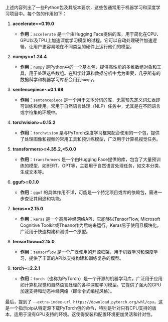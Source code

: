 上述内容列出了一些Python包及其版本要求，这些包通常用于机器学习和深度学习项目中。每个包的作用如下：

1. **accelerate==0.19.0**
   - **作用**：`accelerate` 是一个由Hugging Face提供的库，用于简化在CPU、GPU以及TPU上加速深度学习模型的过程。它可以自动处理硬件加速逻辑，让用户更容易地在不同类型的硬件上运行他们的模型。

2. **numpy>=1.24.4**
   - **作用**：`numpy` 是Python中的一个基本包，提供高性能的多维数组对象和工具，用于处理这些数组。在科学计算和数据分析中尤为重要，几乎所有的数据科学和机器学习库都会用到`numpy`。

3. **sentencepiece~=0.1.98**
   - **作用**：`sentencepiece` 是一个用于文本分词的库，无需预先定义词汇表即可训练和使用。常用于自然语言处理（NLP）任务中，尤其是在不同语言或字符集的环境中。

4. **torchvision>=0.15.2**
   - **作用**：`torchvision` 是与PyTorch深度学习框架配合使用的一个包，提供了处理图像和视频的常用工具和预训练模型，广泛用于计算机视觉任务。

5. **transformers>=4.35.2,<5.0.0**
   - **作用**：`transformers` 是一个由Hugging Face提供的库，包含了大量预训练的模型，如BERT、GPT等，主要用于自然语言处理任务，如文本分类、生成文本等。

6. **gguf>=0.1.0**
   - **作用**：`gguf` 的具体作用不详，可能是一个特定项目或库的依赖包，需进一步查证其用途和功能。

7. **keras==2.15.0**
   - **作用**：`keras` 是一个高层神经网络API，它能够以TensorFlow, Microsoft Cognitive Toolkit或Theano作为后端来运行。Keras易于使用且模块化，广泛用于快速构建和测试一个原型。

8. **tensorflow==2.15.0**
   - **作用**：`tensorflow` 是一个广泛使用的开源框架，用于机器学习和深度学习，提供了丰富的API以支持构建和训练复杂的模型。

9. **torch~=2.2.1**
   - **作用**：`torch`（也称为PyTorch）是一个开源的机器学习库，广泛用于应用如计算机视觉和自然语言处理的各种深度学习模型。它提供了强大的GPU加速支持和动态神经网络（即命令式编程风格）。

最后，提到了 `--extra-index-url https://download.pytorch.org/whl/cpu`，这是一个指示pip从特定源下载PyTorch包的命令，特别是针对只有CPU支持的版本，适用于没有GPU支持的环境。这使得安装和配置环境更加灵活和针对性。